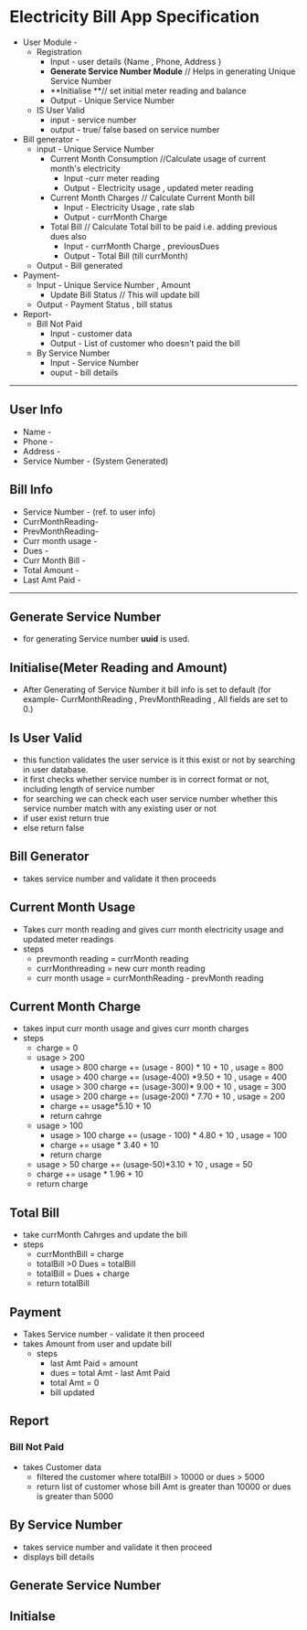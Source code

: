 # Electricity Bill App Specification

- User Module -
    - Registration
        - Input - user details {Name , Phone, Address }
        - **Generate Service Number Module** // Helps in generating Unique Service Number
        - **Initialise **// set initial meter reading and balance
        - Output - Unique Service Number
    - IS User Valid
        - input - service number
        - output - true/ false based on service number
- Bill generator - 
    - input - Unique Service Number
        - Current Month Consumption //Calculate usage of current month's electricity
            - Input -curr meter reading
            - Output - Electricity usage , updated meter reading
        - Current Month Charges // Calculate Current Month bill
            - Input - Electricity Usage , rate slab
            - Output - currMonth Charge
        - Total Bill // Calculate Total bill to be paid i.e. adding previous dues also
            - Input - currMonth Charge , previousDues 
            - Output - Total Bill (till currMonth)
    - Output - Bill generated
- Payment-
    - Input - Unique Service Number , Amount
        - Update Bill Status // This will update bill
    - Output - Payment Status , bill status
- Report-
    - Bill Not Paid
        - Input - customer data
        - Output - List of customer who doesn't paid the bill
    - By Service Number
        - Input - Service Number
        - ouput - bill details


---

## User Info
- Name -
- Phone - 
- Address -
- Service Number - (System Generated)
## Bill Info
- Service Number - (ref. to user info)
- CurrMonthReading-
- PrevMonthReading-
- Curr month usage -
- Dues - 
- Curr Month Bill - 
- Total Amount - 
- Last Amt Paid - 


---



## Generate Service Number
- for generating Service number **uuid** is used.
## Initialise(Meter Reading and Amount)
- After Generating of Service Number it bill info is set  to default (for example- CurrMonthReading , PrevMonthReading , All fields are set to 0.)
## Is User Valid
- this function validates the user service is it this exist or not by searching in user database.
- it first checks whether service number is in correct format or not, including length of service number
- for searching we can check each user service number whether this service number match with any existing user or not
- if user exist return true
- else return false








## Bill Generator
- takes service number and validate it then proceeds
## Current Month Usage
- Takes curr month reading and gives curr month electricity usage and updated meter readings
- steps
    - prevmonth reading = currMonth reading
    - currMonthreading = new curr month reading
    - curr month usage = currMonthReading - prevMonth reading
## Current Month Charge
- takes input curr month usage and gives curr month charges
- steps
    - charge = 0 
    - usage > 200
        - usage > 800 charge += (usage - 800) * 10 + 10 , usage = 800
        -  usage > 400 charge += (usage-400) *9.50 + 10 , usage = 400
        - usage > 300 charge += (usage-300)* 9.00 + 10 , usage = 300
        - usage >  200 charge += (usage-200) * 7.70 + 10 , usage = 200
        - charge += usage*5.10 + 10
        - return cahrge
    - usage > 100
        - usage > 100 charge += (usage - 100) * 4.80 + 10 ,  usage = 100 
        - charge += usage * 3.40 + 10
        - return charge
    -  usage > 50 charge += (usage-50)*3.10 + 10 , usage = 50
    -  charge += usage * 1.96 + 10
    - return charge 
## Total Bill
- take currMonth Cahrges and update the bill
- steps 
    - currMonthBill = charge
    - totalBill >0 Dues = totalBill 
    - totalBill = Dues + charge
    - return totalBill 












## Payment
- Takes Service number - validate it then proceed
- takes Amount from user and update bill
    - steps
        - last Amt Paid = amount
        - dues = total Amt - last Amt Paid
        - total Amt = 0
        - bill updated








## Report
### Bill Not Paid
- takes Customer data
    - filtered the customer where totalBill > 10000 or dues > 5000
    - return list of customer whose bill Amt is greater than 10000 or dues is greater than 5000
## By Service Number
- takes service number and validate it then proceed
- displays bill details
## 


## Generate Service Number
## Initialse
## 
## 


